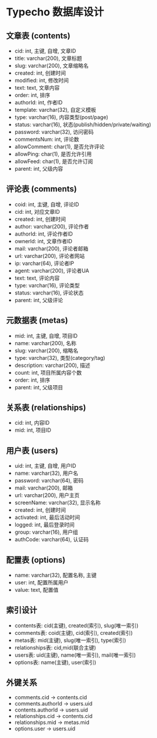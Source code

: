 # Typecho 数据库设计

## 文章表 (contents)
- cid: int, 主键, 自增, 文章ID
- title: varchar(200), 文章标题
- slug: varchar(200), 文章缩略名
- created: int, 创建时间
- modified: int, 修改时间
- text: text, 文章内容
- order: int, 排序
- authorId: int, 作者ID
- template: varchar(32), 自定义模板
- type: varchar(16), 内容类型(post/page)
- status: varchar(16), 状态(publish/hidden/private/waiting)
- password: varchar(32), 访问密码
- commentsNum: int, 评论数
- allowComment: char(1), 是否允许评论
- allowPing: char(1), 是否允许引用
- allowFeed: char(1), 是否允许订阅
- parent: int, 父级内容

## 评论表 (comments)
- coid: int, 主键, 自增, 评论ID
- cid: int, 对应文章ID
- created: int, 创建时间
- author: varchar(200), 评论作者
- authorId: int, 评论作者ID
- ownerId: int, 文章作者ID
- mail: varchar(200), 评论者邮箱
- url: varchar(200), 评论者网站
- ip: varchar(64), 评论者IP
- agent: varchar(200), 评论者UA
- text: text, 评论内容
- type: varchar(16), 评论类型
- status: varchar(16), 评论状态
- parent: int, 父级评论

## 元数据表 (metas)
- mid: int, 主键, 自增, 项目ID
- name: varchar(200), 名称
- slug: varchar(200), 缩略名
- type: varchar(32), 类型(category/tag)
- description: varchar(200), 描述
- count: int, 项目所属内容个数
- order: int, 排序
- parent: int, 父级项目

## 关系表 (relationships)
- cid: int, 内容ID
- mid: int, 项目ID

## 用户表 (users)
- uid: int, 主键, 自增, 用户ID
- name: varchar(32), 用户名
- password: varchar(64), 密码
- mail: varchar(200), 邮箱
- url: varchar(200), 用户主页
- screenName: varchar(32), 显示名称
- created: int, 创建时间
- activated: int, 最后活动时间
- logged: int, 最后登录时间
- group: varchar(16), 用户组
- authCode: varchar(64), 认证码

## 配置表 (options)
- name: varchar(32), 配置名称, 主键
- user: int, 配置所属用户
- value: text, 配置值

## 索引设计
- contents表: cid(主键), created(索引), slug(唯一索引)
- comments表: coid(主键), cid(索引), created(索引)
- metas表: mid(主键), slug(唯一索引), type(索引)
- relationships表: cid,mid(联合主键)
- users表: uid(主键), name(唯一索引), mail(唯一索引)
- options表: name(主键), user(索引)

## 外键关系
- comments.cid -> contents.cid
- comments.authorId -> users.uid
- contents.authorId -> users.uid
- relationships.cid -> contents.cid
- relationships.mid -> metas.mid
- options.user -> users.uid